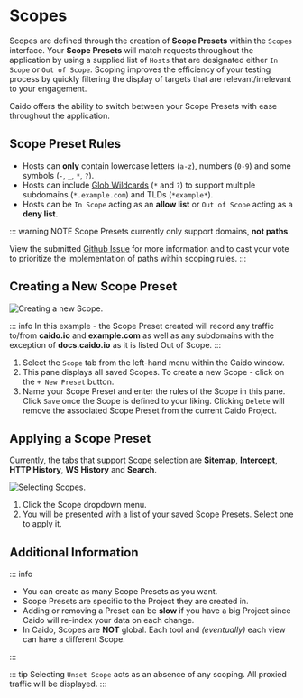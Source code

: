 # Scopes

Scopes are defined through the creation of **Scope Presets** within the `Scopes` interface. Your **Scope Presets** will match requests throughout the application by using a supplied list of `Hosts` that are designated either `In Scope` or `Out of Scope`. Scoping improves the efficiency of your testing process by quickly filtering the display of targets that are relevant/irrelevant to your engagement.

Caido offers the ability to switch between your Scope Presets with ease throughout the application.

## Scope Preset Rules

- Hosts can **only** contain lowercase letters (`a-z`), numbers (`0-9`) and some symbols (`-`, `_`, `*`, `?`).
- Hosts can include [Glob Wildcards](https://en.wikipedia.org/wiki/Glob_(programming)) (`*` and `?`) to support multiple subdomains (`*.example.com`) and TLDs (`*example*`).
- Hosts can be `In Scope` acting as an **allow list** or `Out of Scope` acting as a **deny list**.

::: warning NOTE
Scope Presets currently only support domains, **not paths**.

View the submitted [Github Issue](https://github.com/caido/caido/issues/642) for more information and to cast your vote to prioritize the implementation of paths within scoping rules.
:::

## Creating a New Scope Preset

<img alt="Creating a new Scope." src="/_images/scope_marked_layout.png" center/>

::: info
In this example - the Scope Preset created will record any traffic to/from **caido.io** and **example.com** as well as any subdomains with the exception of **docs.caido.io** as it is listed Out of Scope.
:::

1. Select the `Scope` tab from the left-hand menu within the Caido window.
2. This pane displays all saved Scopes. To create a new Scope - click on the `+ New Preset` button.
3. Name your Scope Preset and enter the rules of the Scope in this pane. Click `Save` once the Scope is defined to your liking. Clicking `Delete` will remove the associated Scope Preset from the current Caido Project.

## Applying a Scope Preset

Currently, the tabs that support Scope selection are **Sitemap**, **Intercept**, **HTTP History**, **WS History** and **Search**.

<img alt="Selecting Scopes." src="/_images/scope_preset_results.png" center/>

1. Click the Scope dropdown menu.
2. You will be presented with a list of your saved Scope Presets. Select one to apply it.

## Additional Information

::: info

- You can create as many Scope Presets as you want.
- Scope Presets are specific to the Project they are created in.
- Adding or removing a Preset can be **slow** if you have a big Project since Caido will re-index your data on each change.
- In Caido, Scopes are **NOT** global. Each tool and _(eventually)_ each view can have a different Scope.

:::

::: tip
Selecting `Unset Scope` acts as an absence of any scoping. All proxied traffic will be displayed.
:::
